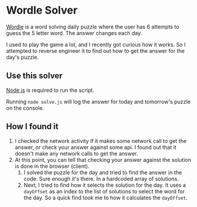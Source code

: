 # Wordle Solver

[Wordle](https://www.nytimes.com/games/wordle/index.html) is a word solving daily puzzle where the user has 6 attempts to guess the 5 letter word. The answer changes each day.

I used to play the game a lot, and I recently got curious how it works. So I attempted to reverse engineer it to find out how to get the answer for the day's puzzle.

## Use this solver

[Node js](https://nodejs.org/en/) is required to run the script.

Running `node solve.js` will log the answer for today and tomorrow's puzzle on the console.

## How I found it

1. I checked the network activity if it makes some network call to get the answer, or check your answer against some api. I found out that it doesn't make any network calls to get the answer.
1. At this point, you can tell that checking your answer against the solution is done in the browser (client).
   1. I solved the puzzle for the day and tried to find the answer in the code. Sure enough it's there. In a hardcoded array of solutions.
   1. Next, I tried to find how it selects the solution for the day. It uses a `dayOffset` as an index to the list of solutions to select the word for the day. So a quick find took me to how it calculates the `dayOffset`.
